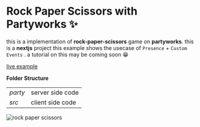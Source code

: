 # Rock Paper Scissors with Partyworks ✨

this is a implementation of **rock-paper-scissors** game on **partyworks**. this is a **nextjs** project this example shows the usecase of `Presence` + `Custom Events` . a tutorial on this may be coming soon 😁

[live example](https://partyworks-rock-paper-scissors.vercel.app/)

**Folder Structure**

|         |                  |
| ------- | ---------------- |
| _party_ | server side code |
| _src_   | client side code |

![rock paper scissors](https://github.com/Partywork/partyworks/assets/58091764/90419893-a479-422a-8a15-f81ccc400ae6)
